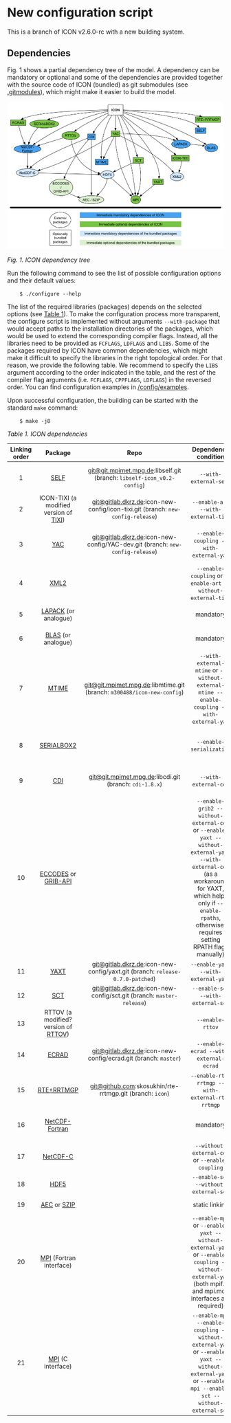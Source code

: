 # New configuration script

This is a branch of ICON v2.6.0-rc with a new building system.

## Dependencies
Fig. 1 shows a partial dependency tree of the model. A dependency can be
mandatory or optional and some of the dependencies are provided together
with the source code of ICON (bundled) as git submodules (see
[.gitmodules](/.gitmodules)), which might make it easier to build the model.

<a name="icon-depgraph"/>![ICON dependency tree](/doc/config/icon-config-doc-depgraph.png)

*Fig. 1. ICON dependency tree*</a>

Run the following command to see the list of possible configuration options and
their default values:
```console
    $ ./configure --help
```

The list of the required libraries (packages) depends on the selected options
(see [Table 1](#icon-deptable)). To make the configuration process more
transparent, the configure script is implemented without arguments
`--with-package` that would accept paths to the installation directories of the
packages, which would be used to extend the corresponding compiler flags.
Instead, all the libraries need to be provided as `FCFLAGS`, `LDFLAGS` and
`LIBS`. Some of the packages required by ICON have common dependencies, which
might make it difficult to specify the libraries in the right topological
order. For that reason, we provide the following table. We recommend to specify
the `LIBS` argument according to the order indicated in the table, and the rest
of the compiler flag arguments (i.e. `FCFLAGS`, `CPPFLAGS`, `LDFLAGS`) in the
reversed order. You can find configuration examples in
[/config/examples](/config/examples).

Upon successful configuration, the building can be started with the standard
`make` command:
```console
    $ make -j8
```

<a name="icon-deptable">*Table 1. ICON dependencies*</a>

| Linking order | Package | Repo | Dependency condition | Required flags |
| :---: | :---: | :---: | :---: | :---: |
|  1 | [SELF](https://code.mpimet.mpg.de/projects/self-standard-extendible-library-for-fortran) | git@git.mpimet.mpg.de:libself.git (branch: `libself-icon_v0.2-config`) | `--with-external-self` | `FCFLAGS='-I/path/to/libself/include' LDFLAGS='-L/path/to/libself/lib' LIBS='-lself'` |
|  2 | ICON-TIXI (a modified version of [TIXI](https://github.com/DLR-SC/tixi)) | git@gitlab.dkrz.de:icon-new-config/icon-tixi.git (branch: `new-config-release`) | `--enable-art --with-external-tixi` | `FCFLAGS='-I/path/to/tixi/include' LDFLAGS='-L/path/to/tixi/lib' LIBS='-licon_tixi'` |
|  3 | [YAC](https://doc.redmine.dkrz.de/YAC/html/) | git@gitlab.dkrz.de:icon-new-config/YAC-dev.git (branch: `new-config-release`) | `--enable-coupling --with-external-yac` | `FCFLAGS='-I/path/to/yac/include' LDFLAGS='-L/path/to/yac/lib -L/path/to/libxml2/lib -L/path/to/netcdf/lib' LIBS='-lyac -lxml2 -lnetcdf'` |
|  4 | [XML2](http://www.xmlsoft.org/) | | `--enable-coupling` or `--enable-art --without-external-tixi` | `CPPFLAGS='-I/path/to/libxml2/include/libxml2' LDFLAGS='-L/path/to/libxml2/lib' LIBS='-lxml2'` |
|  5 | [LAPACK](http://www.netlib.org/lapack/) (or analogue) | | mandatory | `LDFLAGS='-L/path/to/lapack/lib' LIBS='-llapack'` (depends on the implementation) |
|  6 | [BLAS](http://www.netlib.org/blas/) (or analogue) | | mandatory | `LDFLAGS='-L/path/to/blas/lib' LIBS='-lblas'` (depends on the implementation) |
|  7 | [MTIME](https://code.mpimet.mpg.de/projects/mtime) | git@git.mpimet.mpg.de:libmtime.git (branch: `m300488/icon-new-config`) | `--with-external-mtime` or `--without-external-mtime --enable-coupling --with-external-yac` | `FCFLAGS='-I/path/to/mtime/include' CPPFLAGS='-I/path/to/mtime/include' LDFLAGS='-L/path/to/mtime/lib' LIBS='-lmtime'` |
|  8 | [SERIALBOX2](https://github.com/eth-cscs/serialbox2) | | `--enable-serialization` | `FCFLAGS='-I/path/to/serialbox2/include' LDFLAGS='-L/path/to/serialbox2/lib' LIBS='-lSerialboxFortranShared'` |
|  9 | [CDI](https://code.mpimet.mpg.de/projects/cdi/) | git@git.mpimet.mpg.de:libcdi.git (branch: `cdi-1.8.x`) | `--with-external-cdi` | `FCFLAGS='-I/path/to/libcdi/include' LDFLAGS='-L/path/to/libcdi/lib' LIBS='-lcdi_f2003 -lcdi'` |
| 10 | [ECCODES](https://confluence.ecmwf.int/display/ECC) or [GRIB-API](https://confluence.ecmwf.int/display/GRIB/Home) | | `--enable-grib2 --without-external-cdi` or `--enable-yaxt --without-external-yaxt --with-external-cdi` (as a workaround for YAXT, which helps only if `--enable-rpaths`, otherwise, requires setting RPATH flags manually) | `CPPFLAGS='-I/path/to/eccodes/include' LDFLAGS='-L/path/to/eccodes/lib' LIBS='-leccodes'` (or `LIBS='-lgrib_api'`) |
| 11 | [YAXT](https://www.dkrz.de/redmine/projects/yaxt/wiki) | git@gitlab.dkrz.de:icon-new-config/yaxt.git (branch: `release-0.7.0-patched`) | `--enable-yaxt --with-external-yaxt` | `FCFLAGS='-I/path/to/yaxt/include' LDFLAGS='-L/path/to/yaxt/lib' LIBS='-lyaxt'` |
| 12 | [SCT](https://code.mpimet.mpg.de/projects/performance-monitoring/wiki/Access_of_stored_performance_data) | git@gitlab.dkrz.de:icon-new-config/sct.git (branch: `master-release`) | `--enable-sct --with-external-sct` | `FCFLAGS='-I/path/to/sct/include' LDFLAGS='-L/path/to/sct/lib' LIBS='-lsct'` |
| 13 | RTTOV (a modified? version of [RTTOV](https://www.nwpsaf.eu/site/software/rttov/)) | | `--enable-rttov` | `FCFLAGS='-I/path/to/rttov/include' LDFLAGS='-L/path/to/rttov/lib' LIBS='-lradiance -lrttov10.2'` |
| 14 | [ECRAD](https://confluence.ecmwf.int/display/ECRAD/ECMWF+Radiation+Scheme+Home) | git@gitlab.dkrz.de:icon-new-config/ecrad.git (branch: `master`) | `--enable-ecrad --with-external-ecrad` | `FCFLAGS='-I/path/to/ecrad/include' LDFLAGS='-L/path/to/ecrad/lib' LIBS='-lradiation -lifsrrtm -lutilities -lifsaux'` |
| 15 | [RTE+RRTMGP](https://github.com/RobertPincus/rte-rrtmgp) | git@github.com:skosukhin/rte-rrtmgp.git (branch: `icon`) | `--enable-rte-rrtmgp --with-external-rte-rrtmgp` | `FCFLAGS='-I/path/to/rte-rrtmgp/include' LDFLAGS='-L/path/to/rte-rrtmgp/lib' LIBS='-lrrtmgp -lrte'` |
| 16 | [NetCDF-Fortran](https://www.unidata.ucar.edu/software/netcdf/docs-fortran/) | | mandatory | `FCFLAGS='-I/path/to/netcdf-fortran/include' LDFLAGS='-L/path/to/netcdf-fortran/lib' LIBS='-lnetcdff'` |
| 17 | [NetCDF-C](https://www.unidata.ucar.edu/software/netcdf/docs/) | | `--without-external-cdi` or `--enable-coupling` | `CPPFLAGS='-I/path/to/netcdf/include' LDFLAGS='-L/path/to/netcdf/lib' LIBS='-lnetcdf'` |
| 18 | [HDF5](https://support.hdfgroup.org/HDF5/) | | `--enable-sct --without-external-sct` | `CPPFLAGS='-I/path/to/hdf5/include' LDFLAGS='-L/path/to/hdf5/lib' LIBS='-lhdf5'` |
| 19 | [AEC](https://gitlab.dkrz.de/k202009/libaec) or [SZIP](https://support.hdfgroup.org/doc_resource/SZIP/) | | static linking | `LDFLAGS='-L/path/to/aec/lib' LIBS='-laec'` (or `LIBS='-lsz'`) |
| 20 | [MPI](https://www.mpi-forum.org/) (Fortran interface) | | `--enable-mpi` or `--enable-yaxt --without-external-yaxt` or `--enable-coupling --without-external-yac` (both mpif.h and mpi.mod interfaces are required) | `FC='/path/to/mpi/bin/mpif90'` or `FCFLAGS='-I/path/to/mpi/include' LDFLAGS='-L/path/to/mpi/lib' LIBS='-lmpifort -lmpi'` (depends on the implementation) |
| 21 | [MPI](https://www.mpi-forum.org/) (C interface) | | `--enable-mpi --enable-coupling --without-external-yac` or `--enable-yaxt --without-external-yaxt` or `--enable-mpi --enable-sct --without-external-sct` | `CC=/path/to/mpi/bin/mpicc` or `CPPFLAGS=-I/path/to/mpi/include LDFLAGS='-L/path/to/mpi/lib' LIBS='-lmpi'` (depends on the implementation) |


